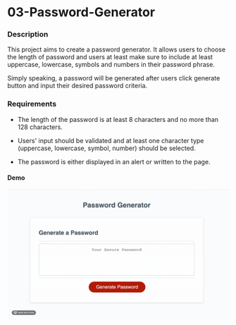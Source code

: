 # 03-Password-Generator

### Description

This project aims to create a password generator. It allows users to choose the length of password and users at least make sure to include at least uppercase, lowercase, symbols and numbers in their password phrase.

Simply speaking, a password will be generated after users click generate button and input their desired password criteria.

### Requirements

-   The length of the password is at least 8 characters and no more than 128 characters.

-   Users' input should be validated and at least one character type (uppercase, lowercase, symbol, number) should be selected.

-   The password is either displayed in an alert or written to the page.

#### Demo

![Password Generator Demo](Assets/pgDemo.gif)
